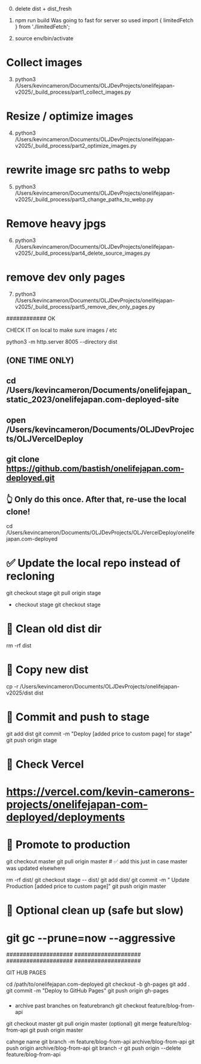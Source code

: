 0. delete dist + dist_fresh

1. npm run build
   Was going to fast for server so used
   import { limitedFetch } from './limitedFetch';

2. source env/bin/activate

# Collect images

3. python3 /Users/kevincameron/Documents/OLJDevProjects/onelifejapan-v2025/\_build_process/part1_collect_images.py

# Resize / optimize images

4. python3 /Users/kevincameron/Documents/OLJDevProjects/onelifejapan-v2025/\_build_process/part2_optimize_images.py

# rewrite image src paths to webp

5. python3 /Users/kevincameron/Documents/OLJDevProjects/onelifejapan-v2025/\_build_process/part3_change_paths_to_webp.py

# Remove heavy jpgs

6. python3 /Users/kevincameron/Documents/OLJDevProjects/onelifejapan-v2025/\_build_process/part4_delete_source_images.py

# remove dev only pages

7. python3 /Users/kevincameron/Documents/OLJDevProjects/onelifejapan-v2025/\_build_process/part5_remove_dev_only_pages.py

############
OK

CHECK IT on local to make sure images / etc

python3 -m http.server 8005 --directory dist

<!-- cd dist
python3 -m http.server 8005 -->

<!-- Branch Definitions
main (or master):
The primary branch containing the stable and production-ready code.

stage (or staging):
A branch used for testing and quality assurance before changes are merged into main. It reflects a pre-production environment where you can validate new features.

deploy (or deploy-branch):
A dedicated branch for deployment purposes. It can be the same as stage or a separate branch depending on your workflow.

production (or live):
Sometimes used interchangeably with main, but in some workflows, it's a separate branch reflecting the live site. -->

## (ONE TIME ONLY)

## cd /Users/kevincameron/Documents/onelifejapan_static_2023/onelifejapan.com-deployed-site

## open /Users/kevincameron/Documents/OLJDevProjects/OLJVercelDeploy

## git clone https://github.com/bastish/onelifejapan.com-deployed.git

## 👆 Only do this once. After that, re-use the local clone!

cd /Users/kevincameron/Documents/OLJDevProjects/OLJVercelDeploy/onelifejapan.com-deployed

# ✅ Update the local repo instead of recloning

git checkout stage
git pull origin stage

- checkout stage
  git checkout stage

# 🧹 Clean old dist dir

rm -rf dist

# 📁 Copy new dist

cp -r /Users/kevincameron/Documents/OLJDevProjects/onelifejapan-v2025/dist dist

# 🔄 Commit and push to stage

git add dist
git commit -m "Deploy [added price to custom page] for stage"
git push origin stage

# 🔎 Check Vercel

# https://vercel.com/kevin-camerons-projects/onelifejapan-com-deployed/deployments

# 🚀 Promote to production

git checkout master
git pull origin master # ✅ add this just in case master was updated elsewhere

rm -rf dist/
git checkout stage -- dist/
git add dist/
git commit -m " Update Production [added price to custom page]"
git push origin master

# 🧽 Optional clean up (safe but slow)

# git gc --prune=now --aggressive

####################
####################
####################
####################

GIT HUB PAGES

cd /path/to/onelifejapan.com-deployed
git checkout -b gh-pages
git add .
git commit -m "Deploy to GitHub Pages"
git push origin gh-pages

###

- archive past branches
  on featurebranch
  git checkout feature/blog-from-api

git checkout master
git pull origin master (optional)
git merge feature/blog-from-api
git push origin master

cahnge name
git branch -m feature/blog-from-api archive/blog-from-api
git push origin archive/blog-from-api
git branch -r
git push origin --delete feature/blog-from-api
